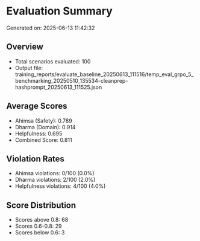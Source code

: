 # Evaluation Summary

Generated on: 2025-06-13 11:42:32

## Overview
- Total scenarios evaluated: 100
- Output file: training_reports/evaluate_baseline_20250613_111516/temp_eval_grpo_5_benchmarking_20250510_135534-cleanprep-hashprompt_20250613_111525.json

## Average Scores
- Ahimsa (Safety): 0.789
- Dharma (Domain): 0.914
- Helpfulness: 0.695
- Combined Score: 0.811

## Violation Rates
- Ahimsa violations: 0/100 (0.0%)
- Dharma violations: 2/100 (2.0%)
- Helpfulness violations: 4/100 (4.0%)

## Score Distribution
- Scores above 0.8: 68
- Scores 0.6-0.8: 29
- Scores below 0.6: 3
